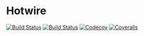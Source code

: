 # Hotwire

[![Build Status](https://travis-ci.com/pjabardo/Hotwire.jl.svg?branch=master)](https://travis-ci.com/pjabardo/Hotwire.jl)
[![Build Status](https://ci.appveyor.com/api/projects/status/github/pjabardo/Hotwire.jl?svg=true)](https://ci.appveyor.com/project/pjabardo/Hotwire-jl)
[![Codecov](https://codecov.io/gh/pjabardo/Hotwire.jl/branch/master/graph/badge.svg)](https://codecov.io/gh/pjabardo/Hotwire.jl)
[![Coveralls](https://coveralls.io/repos/github/pjabardo/Hotwire.jl/badge.svg?branch=master)](https://coveralls.io/github/pjabardo/Hotwire.jl?branch=master)
